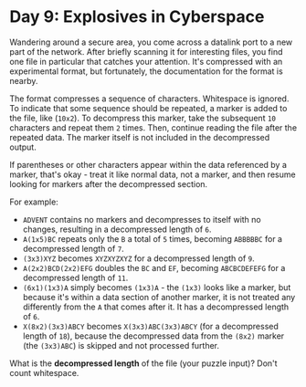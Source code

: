 # Day 9: Explosives in Cyberspace
Wandering around a secure area, you come across a datalink port to a new part of the network. After briefly scanning it 
for interesting files, you find one file in particular that catches your attention. It's compressed with an experimental 
format, but fortunately, the documentation for the format is nearby.

The format compresses a sequence of characters. Whitespace is ignored. To indicate that some sequence should be 
repeated, a marker is added to the file, like (`10x2`). To decompress this marker, take the subsequent `10` characters 
and repeat them `2` times. Then, continue reading the file after the repeated data. The marker itself is not included 
in the decompressed output.

If parentheses or other characters appear within the data referenced by a marker, that's okay - treat it like normal 
data, not a marker, and then resume looking for markers after the decompressed section.

For example:
* `ADVENT` contains no markers and decompresses to itself with no changes, resulting in a decompressed length of `6`.
* `A(1x5)BC` repeats only the `B` a total of `5` times, becoming `ABBBBBC` for a decompressed length of `7`.
* `(3x3)XYZ` becomes `XYZXYZXYZ` for a decompressed length of `9`.
* `A(2x2)BCD(2x2)EFG` doubles the `BC` and `EF`, becoming `ABCBCDEFEFG` for a decompressed length of `11`.
* `(6x1)(1x3)A` simply becomes `(1x3)A` - the `(1x3)` looks like a marker, but because it's within a data section of 
another marker, it is not treated any differently from the `A` that comes after it. It has a decompressed length of `6`.
* `X(8x2)(3x3)ABCY` becomes `X(3x3)ABC(3x3)ABCY` (for a decompressed length of `18`), because the decompressed data 
from the `(8x2)` marker (the `(3x3)ABC`) is skipped and not processed further.

What is the **decompressed length** of the file (your puzzle input)? Don't count whitespace.
